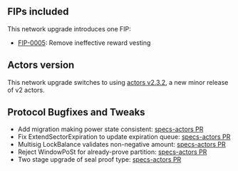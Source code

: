 ## FIPs included

This network upgrade introduces one FIP:

- [FIP-0005](https://github.com/filecoin-project/FIPs/blob/master/FIPS/fip-0005.md): Remove ineffective reward vesting

## Actors version

This network upgrade switches to using [actors v2.3.2](https://github.com/filecoin-project/specs-actors/releases/tag/v2.3.2), a new minor release of v2 actors.

## Protocol Bugfixes and Tweaks

- Add migration making power state consistent: [specs-actors PR](https://github.com/filecoin-project/specs-actors/pull/1265)
- Fix ExtendSectorExpiration to update expiration queue: [specs-actors PR](https://github.com/filecoin-project/specs-actors/pull/1279)
- Multisig LockBalance validates non-negative amount: [specs-actors PR](https://github.com/filecoin-project/specs-actors/pull/1280)
- Reject WindowPoSt for already-prove partition: [specs-actors PR](https://github.com/filecoin-project/specs-actors/pull/1281)
- Two stage upgrade of seal proof type: [specs-actors PR](https://github.com/filecoin-project/specs-actors/pull/1291)